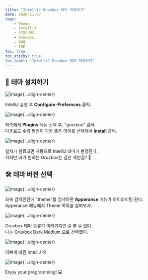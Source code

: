 ```yaml
---
title: "IntelliJ Gruvbox 테마 적용하기"
date: 2020-11-07
tags:
    - Theme
    - IntelliJ
    - 인텔리제이
    - Gruvbox
    - 테마
    - IDE
toc: true
toc_sticky: true
toc_label: "IntelliJ Gruvbox 테마 적용하기"
---
```


## 🔧 테마 설치하기
![image](https://user-images.githubusercontent.com/37354145/98430182-27af3b00-20ef-11eb-9bc8-0a50b99a6adf.png){: .align-center}

IntelliJ 실행 후 **Configure**-**Prefernces** 클릭.

![image](https://user-images.githubusercontent.com/37354145/98430191-3a297480-20ef-11eb-92f2-672b32ba1962.png){: .align-center}

좌측에서 **Plugins** 메뉴 선택 후, "gruvbox" 검색.  
다운로드 수와 평점이 가장 좋은 테마를 선택해서 **Install** 클릭.

![image](https://user-images.githubusercontent.com/37354145/98430194-444b7300-20ef-11eb-9bdf-b919c53e33e2.png){: .align-center}

설치가 완료되면 자동으로 IntelliJ 테마가 변경된다.  
하지만 내가 원하는 Gruvbox는 검은 색인걸? 🤔

## 🛠️ 테마 버전 선택
![image](https://user-images.githubusercontent.com/37354145/98430221-70ff8a80-20ef-11eb-8d7a-f1cd4444a585.png){: .align-center}

좌측 검색엔진에 "theme"를 검색하면 **Apperance** 메뉴가 하이라이팅 된다.  
Apperance 메뉴에서 Theme 목록을 살펴보자.  

![image](https://user-images.githubusercontent.com/37354145/98430227-7c52b600-20ef-11eb-9166-1366052a6fb6.png){: .align-center}

Gruvbox 테마 종류가 여러가지인 걸 볼 수 있다.  
나는 Gruvbox Dark Medium 으로 선택했다.  

![image](https://user-images.githubusercontent.com/37354145/98430236-87a5e180-20ef-11eb-91b7-d59186565e74.png){: .align-center}

이쁘게 바뀐 IntelliJ 😙

![image](https://user-images.githubusercontent.com/37354145/98430269-b15f0880-20ef-11eb-93f8-5ece7804f2e1.png){: .align-center}

Enjoy your programming! 💻